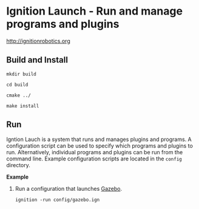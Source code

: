 # Ignition Launch - Run and manage programs and plugins 

  http://ignitionrobotics.org

## Build and Install


```
mkdir build
```

```
cd build
```


```
cmake ../
```

```
make install
```

## Run

Igntion Lauch is a system that runs and manages plugins and programs. A
configuration script can be used to specify which programs and plugins to
run. Alternatively, individual programs and plugins can be run from the
command line. Example configuration scripts are located in the `config`
directory.

**Example**

1. Run a configuration that launches [Gazebo](http://gazebosim.org).

    ```
    ignition -run config/gazebo.ign
    ```
